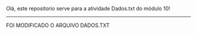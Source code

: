 Olá, este repositorio serve para a atividade Dados.txt do módulo 10!

_____________________________________________________________________
FOI MODIFICADO O ARQUIVO DADOS.TXT

